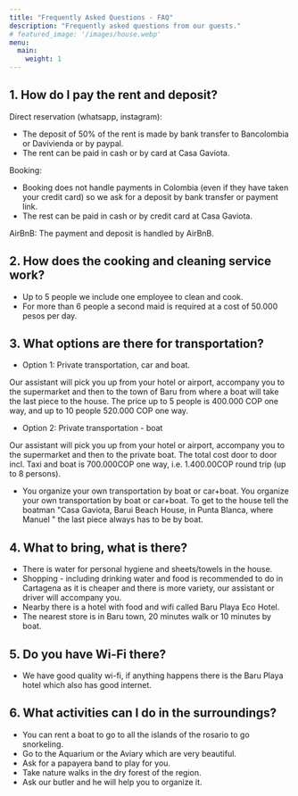 ```yaml
---
title: "Frequently Asked Questions - FAQ"
description: "Frequently asked questions from our guests."
# featured_image: '/images/house.webp'
menu:
  main:
    weight: 1
---
```


## 1. How do I pay the rent and deposit?

Direct reservation (whatsapp, instagram): 

- The deposit of 50% of the rent is made by bank transfer to Bancolombia or Davivienda or by paypal.
- The rent can be paid in cash or by card at Casa Gaviota.

Booking: 

- Booking does not handle payments in Colombia (even if they have taken your credit card) so we ask for a deposit by bank transfer or payment link.
- The rest can be paid in cash or by credit card at Casa Gaviota.

AirBnB: The payment and deposit is handled by AirBnB.

## 2. How does the cooking and cleaning service work? 

- Up to 5 people we include one employee to clean and cook.
- For more than 6 people a second maid is required at a cost of 50.000 pesos per day.

## 3. What options are there for transportation?

- Option 1: Private transportation, car and boat.

Our assistant will pick you up from your hotel or airport, accompany you to the supermarket and then to the town of Baru from where a boat will take the last piece to the house.
The price up to 5 people is 400.000 COP one way, and up to 10 people 520.000 COP one way.

- Option 2: Private transportation - boat

Our assistant will pick you up from your hotel or airport, accompany you to the supermarket and then to the private boat.
The total cost door to door incl. Taxi and boat is 700.000COP one way, i.e. 1.400.00COP round trip (up to 8 persons).

- You organize your own transportation by boat or car+boat.
You organize your own transportation by boat or car+boat.
To get to the house tell the boatman "Casa Gaviota, Barui Beach House, in Punta Blanca, where Manuel " the last piece always has to be by boat.

## 4. What to bring, what is there?

- There is water for personal hygiene and sheets/towels in the house.
- Shopping - including drinking water and food is recommended to do in Cartagena as it is cheaper and there is more variety, our assistant or driver will accompany you.
- Nearby there is a hotel with food and wifi called Baru Playa Eco Hotel.
- The nearest store is in Baru town, 20 minutes walk or 10 minutes by boat.

## 5. Do you have Wi-Fi there?

- We have good quality wi-fi, if anything happens there is the Baru Playa hotel which also has good internet.

## 6. What activities can I do in the surroundings?

- You can rent a boat to go to all the islands of the rosario to go snorkeling.
- Go to the Aquarium or the Aviary which are very beautiful.
- Ask for a papayera band to play for you.
- Take nature walks in the dry forest of the region.
- Ask our butler and he will help you to organize it.
